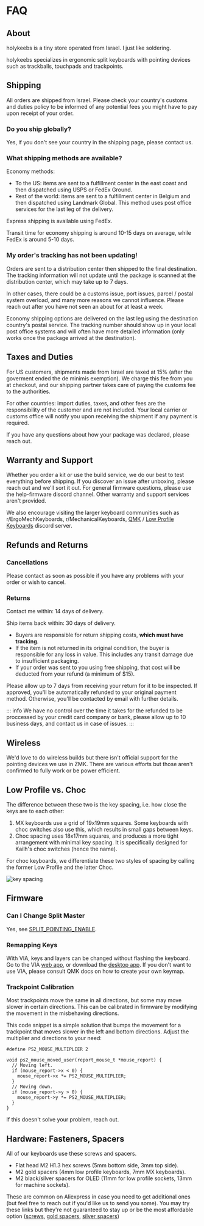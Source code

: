 <script setup>
import Images from '../components/Images.vue';

import hardware1 from './hardware-screws.jpg';
import hardware2 from './hardware-gold-spacers.jpg';
import hardware3 from './hardware-silver-spacers.jpg';
</script>

# FAQ

## About

holykeebs is a tiny store operated from Israel. I just like soldering.

holykeebs specializes in ergonomic split keyboards with pointing devices such as trackballs, touchpads and trackpoints.

## Shipping

All orders are shipped from Israel. Please check your country's customs and duties policy to be informed of any potential
fees you might have to pay upon receipt of your order.

### Do you ship globally?

Yes, if you don't see your country in the shipping page, please contact us.

### What shipping methods are available?

Economy methods:

- To the US: items are sent to a fulfillment center in the east coast and then dispatched using USPS or FedEx Ground.
- Rest of the world: items are sent to a fulfillment center in Belgium and then dispatched using Landmark Global. This method uses post office services for the last leg of the delivery.

Express shipping is available using FedEx.

Transit time for economy shipping is around 10-15 days on average, while FedEx is around 5-10 days.

### My order's tracking has not been updating!

Orders are sent to a distribution center then shipped to the final destination. The tracking information will not update until the package is scanned at the distribution center, which may take up to 7 days.

In other cases, there could be a customs issue, port issues, parcel / postal system overload, and many more reasons we cannot influence. Please reach out after you have not seen an about for at least a week.

Economy shipping options are delivered on the last leg using the destination country's postal service. The tracking number should show up in your local post office systems and will often have more detailed information (only works once the package arrived at the destination).

## Taxes and Duties

For US customers, shipments made from Israel are taxed at 15% (after the goverment ended the de minimis exemption). We charge this fee from you at checkout, and our shipping partner takes care of paying the customs fee to the authorities.

For other countries: import duties, taxes, and other fees are the responsibility of the customer and are not included. Your local carrier or customs office will notify you upon receiving the shipment if any payment is required.

If you have any questions about how your package was declared, please reach out.

## Warranty and Support

Whether you order a kit or use the build service, we do our best to test everything before shipping. If you discover an issue after unboxing, please reach out and we'll sort it out. For general firmware questions, please use the help-firmware discord channel. Other warranty and support services aren't provided.

We also encourage visiting the larger keyboard communities such as r/ErgoMechKeyboards, r/MechanicalKeyboards, [QMK](https://discord.gg/qmk) / [Low Profile Keyboards](https://discord.gg/j2ekqbkS) discord server.

## Refunds and Returns

### Cancellations

Please contact as soon as possible if you have any problems with your order or wish to cancel.

### Returns

Contact me within: 14 days of delivery.

Ship items back within: 30 days of delivery.

- Buyers are responsible for return shipping costs, **which must have tracking**.
- If the item is not returned in its original condition, the buyer is responsible for any loss in value. This includes any transit damage due to insufficient packaging.
- If your order was sent to you using free shipping, that cost will be deducted from your refund (a minimum of $15).

Please allow up to 7 days from receiving your return for it to be inspected. If approved, you'll be automatically refunded to your original payment method. Otherwise, you'll be contacted by email with further details.

::: info
We have no control over the time it takes for the refunded to be proccessed by your credit card company or bank, please allow up to 10 business days, and contact us in case of issues.
:::

## Wireless

We'd love to do wireless builds but there isn't official support for the pointing devices we use in ZMK. There are various efforts but those aren't confirmed to fully work or be power efficient.

## Low Profile vs. Choc

The difference between these two is the key spacing, i.e. how close the keys are to each other:

1. MX keyboards use a grid of 19x19mm squares. Some keyboards with choc switches also use this, which results in small gaps between keys.
1. Choc spacing uses 18x17mm squares, and produces a more tight arrangement with minimal key spacing. It is specifically designed for Kailh's choc switches (hence the name).

For choc keyboards, we differentiate these two styles of spacing by calling the former Low Profile and the latter Choc.

![key spacing](../guides/buyers-guide/spacing.jpg)

## Firmware

### Can I Change Split Master

Yes, see [SPLIT_POINTING_ENABLE](https://docs.qmk.fm/#/feature_pointing_device?id=split-keyboard-configuration).

### Remapping Keys

With VIA, keys and layers can be changed without flashing the keyboard. Go to the VIA [web app](https://usevia.app/), or download the [desktop app](https://github.com/the-via/releases/releases). If you don't want to use VIA, please consult QMK docs on how to create your own keymap.

### Trackpoint Calibration

Most trackpoints move the same in all directions, but some may move slower in certain directions. This can be calibrated in firmware by modifying the movement in the misbehaving directions.

This code snippet is a simple solution that bumps the movement for a trackpoint that moves slower in the left and bottom directions. Adjust the multiplier and directions to your need:

```
#define PS2_MOUSE_MULTIPLIER 2

void ps2_mouse_moved_user(report_mouse_t *mouse_report) {
  // Moving left.
  if (mouse_report->x < 0) {
    mouse_report->x *= PS2_MOUSE_MULTIPLIER;
  }
  // Moving down.
  if (mouse_report->y > 0) {
    mouse_report->y *= PS2_MOUSE_MULTIPLIER;
  }
}
```

If this doesn't solve your problem, reach out.

## Hardware: Fasteners, Spacers

All of our keyboards use these screws and spacers.

- Flat head M2 H1.3 hex screws (5mm bottom side, 3mm top side).
- M2 gold spacers (4mm low profile keyboards, 7mm MX keyboards).
- M2 black/silver spacers for OLED (11mm for low profile sockets, 13mm for machine sockets).

<Images :paths="[hardware1, hardware2, hardware3]" />

These are common on Aliexpress in case you need to get additional ones (but feel free to reach out if you'd like us to send you some). You may try these links but they're not guaranteed to stay up or be the most affordable option ([screws](https://www.aliexpress.com/item/1005005267980793.html), [gold spacers](https://www.aliexpress.com/item/1005004564012666.html), [silver spacers](https://www.aliexpress.com/item/1005004416481151.html))
